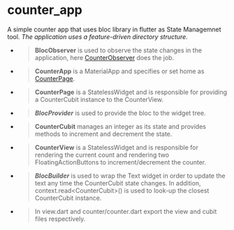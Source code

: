 # counter_app
A simple counter app that uses bloc library in flutter as State Managemnet tool.
*The application uses a feature-driven directory structure.*

- > **BlocObserver** is used to observe the state changes in the application, here [CounterObserver](lib\counter_observer.dart) does the job.

- > **CounterApp** is a MaterialApp and specifies or set home as [CounterPage](lib\counter\view\counter_page.dart).

- > **CounterPage** is a StatelessWidget and is responsible for providing a CounterCubit instance to the CounterView.

- > ***BlocProvider*** is used to provide the bloc to the widget tree.

- > **CounterCubit** manages an integer as its state and provides methods to increment and decrement the state.

- > **CounterView** is a StatelessWidget and is responsible for rendering the current count and rendering two FloatingActionButtons to increment/decrement the counter.

- > ***BlocBuilder*** is used to wrap the Text widget in order to update the text any time the CounterCubit state changes. In addition, context.read\<CounterCubit>() is used to look-up the closest CounterCubit instance.

- > In view.dart and counter/counter.dart export the view and cubit files respectively.